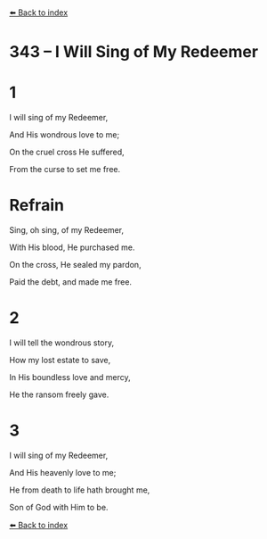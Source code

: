 [⬅️ Back to index](../README.md)

# 343 – I Will Sing of My Redeemer





# 1

I will sing of my Redeemer,

And His wondrous love to me;

On the cruel cross He suffered,

From the curse to set me free.



# Refrain

Sing, oh sing, of my Redeemer,

With His blood, He purchased me.

On the cross, He sealed my pardon,

Paid the debt, and made me free.



# 2

I will tell the wondrous story,

How my lost estate to save,

In His boundless love and mercy,

He the ransom freely gave.



# 3

I will sing of my Redeemer,

And His heavenly love to me;

He from death to life hath brought me,

Son of God with Him to be.

[⬅️ Back to index](../README.md)

